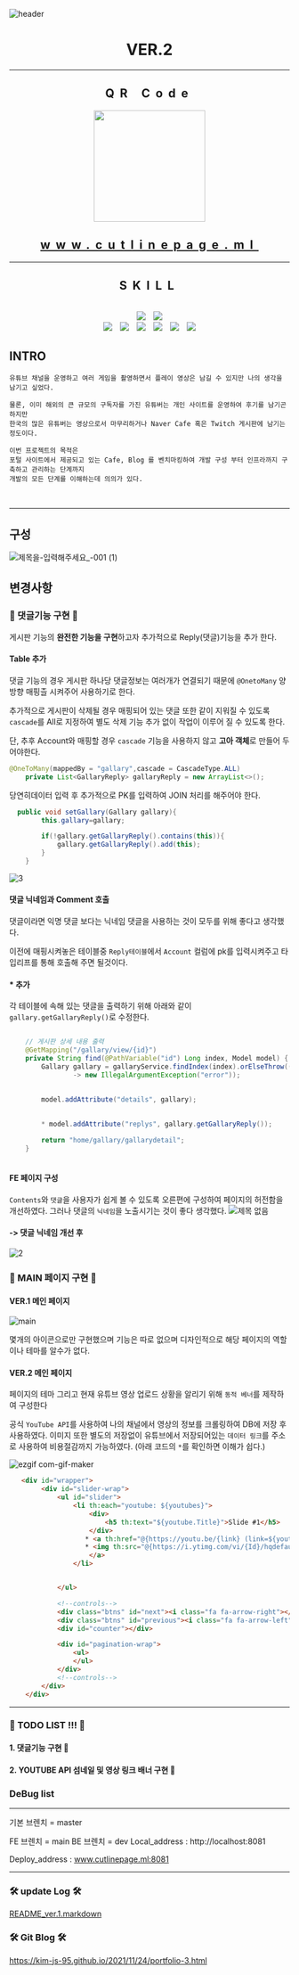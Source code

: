 

![header](https://capsule-render.vercel.app/api?type=waving&color=auto&height=300&section=header&text=WELCOM%20TO%20CUTLINEPAGE&fontSize=50&animation=fadeIn&fontAlignY=38&desc=Made%20by%20KIM%20-JS&descAlignY=51&descAlign=70)
# <center> VER.2 </center>

<div align="center" style='letter-spacing:10px'>

---

## QR Code

<img src="https://user-images.githubusercontent.com/65659478/143237888-f14d9579-439a-4b84-bf0f-f68223552e45.png" width="200" height="200"/>

## www.cutlinepage.ml

---

## SKILL

<br>
<img src="https://img.shields.io/badge/HTML5-E34F26?style=for-the-badge&logo=HTML5&logoColor=white"/>
<img src="https://img.shields.io/badge/JAVASCRIPT-F7DF1E?style=for-the-badge&logo=JAVASCRIPT&logoColor=white"/>
<br>
<img src="https://img.shields.io/badge/JENKINS-D24939?style=for-the-badge&logo=JENKINS&logoColor=white"/>
<img src="https://img.shields.io/badge/docker-2496ED?style=for-the-badge&logo=DOCKER&logoColor=white"/>
<img src="https://img.shields.io/badge/AWS-232F3E?style=for-the-badge&logo=AMAZONAWS&logoColor=white"/>
<img src="https://img.shields.io/badge/GRADLE-02303A?style=for-the-badge&logo=GRADLE&logoColor=white"/>
<img src="https://img.shields.io/badge/SPRINGBOOT-6DB33F?style=for-the-badge&logo=SPRINGBOOT&logoColor=white"/>
<img src="https://img.shields.io/badge/YOUTUBE_API-FF0000?style=for-the-badge&logo=YOUTUBE&logoColor=white"/>

</div>


## INTRO
```text
유튜브 채널을 운영하고 여러 게임을 촬영하면서 플레이 영상은 남길 수 있지만 나의 생각을 남기고 싶었다.

물론, 이미 해외의 큰 규모의 구독자를 가진 유튜버는 개인 사이트를 운영하여 후기를 남기곤 하지만 
한국의 많은 유튜버는 영상으로서 마무리하거나 Naver Cafe 혹은 Twitch 게시판에 남기는 정도이다.

이번 프로젝트의 목적은 
포털 사이트에서 제공되고 있는 Cafe, Blog 를 벤치마킹하여 개발 구성 부터 인프라까지 구축하고 관리하는 단계까지 
개발의 모든 단계를 이해하는데 의의가 있다.  
```

<br>

 ------------------

## 구성

![제목을-입력해주세요_-001 (1)](https://user-images.githubusercontent.com/65659478/143247907-2e7992d2-62db-4935-a7d0-87b87b9a27b5.png)

## 변경사항

### 🥳 댓글기능 구현 🥳

게시판 기능의 **완전한 기능을 구현**하고자 추가적으로 Reply(댓글)기능을 추가 한다.

#### Table 추가
댓글 기능의 경우 게시판 하나당 댓글정보는 여러개가 연결되기 때문에 `@OnetoMany` 양방향 매핑츨 시켜주어 사용하기로 한다.

추가적으로 게시판이 삭제될 경우 매핑되어 있는 댓글 또한 같이 지워질 수 있도록 `cascade`를 All로 지정하여 별도 삭제 기능 추가 없이
작업이 이루어 질 수 있도록 한다.

단, 추후 Account와 매핑할 경우 `cascade` 기능을 사용하지 않고 **고아 객체**로 만들어 두어야한다.


```java
@OneToMany(mappedBy = "gallary",cascade = CascadeType.ALL)
    private List<GallaryReply> gallaryReply = new ArrayList<>();
```

당연히데이터 입력 후 추가적으로 PK를 입력하여 JOIN 처리를 해주어야 한다.

```java
  public void setGallary(Gallary gallary){
        this.gallary=gallary;

        if(!gallary.getGallaryReply().contains(this)){
            gallary.getGallaryReply().add(this);
        }
    }
```

![3](https://user-images.githubusercontent.com/65659478/149054013-8021c9a2-61eb-4e1d-979c-14d60b84c660.png)

#### 댓글 닉네임과 Comment 호출
댓글이라면 익명 댓글 보다는 닉네임 댓글을 사용하는 것이 모두를 위해 좋다고 생각했다.

이전에 매핑시켜놓은 테이블중 `Reply테이블`에서 `Account` 컬럼에 pk를 입력시켜주고 타입리프를 통해 호출해 주면 될것이다.

#### * 추가
각 테이블에 속해 있는 댓글을 출력하기 위해 아래와 같이 `gallary.getGallaryReply()`로 수정한다.
```java

    // 게시판 상세 내용 출력
    @GetMapping("/gallary/view/{id}")
    private String find(@PathVariable("id") Long index, Model model) {
        Gallary gallary = gallaryService.findIndex(index).orElseThrow(()
                -> new IllegalArgumentException("error"));
        

        model.addAttribute("details", gallary);
        
        
        * model.addAttribute("replys", gallary.getGallaryReply());

        return "home/gallary/gallarydetail";
    }
    
```


#### FE 페이지 구성

`Contents`와 `댓글`을 사용자가 쉽게 볼 수 있도록 오른편에 구성하여 페이지의 허전함을 개선하였다.
그러나 댓글의 `닉네임`을 노출시기는 것이 좋다 생각했다.
![제목 없음](https://user-images.githubusercontent.com/65659478/148678245-dbdb6802-ae00-40e5-b74e-927949005e08.png)

#### -> 댓글 닉네임 개선 후
![2](https://user-images.githubusercontent.com/65659478/149053650-de567e42-ec7d-4f1c-bad0-f0c27c7dbdf5.png)



### 🥳 MAIN 페이지 구현 🥳

#### VER.1 메인 페이지
![main](https://user-images.githubusercontent.com/65659478/149650552-d1e7f3e1-8ddf-4c00-b0c5-7f03e6b4ed0d.png)

몇개의 아이콘으로만 구현했으며 기능은 따로 없으며 디자인적으로 해당 페이지의 역할이나 테마를 알수가 없다.


#### VER.2 메인 페이지

페이지의 테마 그리고 현재 유튜브 영상 업로드 상황을 알리기 위해 `동적 베너`를 제작하여 구성한다

공식 `YouTube API`를 사용하여 나의 채널에서 영상의 정보를 크롤링하여 DB에 저장 후 사용하였다.
이미지 또한 별도의 저장없이 유튜브에서 저장되어있는 `데이터 링크`를 주소로 사용하여 비용절감까지 가능하였다.
(아래 코드의 `*`를 확인하면 이해가 쉽다.)

![ezgif com-gif-maker](https://user-images.githubusercontent.com/65659478/150127762-368d5b2e-b905-4ce6-9d35-808e3ddb2b15.gif)


```html
   <div id="wrapper">
        <div id="slider-wrap">
            <ul id="slider">
                <li th:each="youtube: ${youtubes}">
                    <div>
                        <h5 th:text="${youtube.Title}">Slide #1</h5>
                    </div>
                   * <a th:href="@{https://youtu.be/{link} (link=${youtube.VideoId}) }">
                   * <img th:src="@{https://i.ytimg.com/vi/{Id}/hqdefault.jpg (Id=${youtube.VideoId}) }">
                    </a>
                </li>


            </ul>

            <!--controls-->
            <div class="btns" id="next"><i class="fa fa-arrow-right"></i></div>
            <div class="btns" id="previous"><i class="fa fa-arrow-left"></i></div>
            <div id="counter"></div>

            <div id="pagination-wrap">
                <ul>
                </ul>
            </div>
            <!--controls-->
        </div>
    </div>
```


---
### 🐹 TODO LIST !!! 🐹

#### 1. 댓글기능 구현 🙆
#### 2. YOUTUBE API 섬네일 및 영상 링크 배너 구현 🙆


### DeBug list


---

기본 브렌치  =  master

FE 브렌치 = main
BE 브렌치 = dev
Local_address : http://localhost:8081

Deploy_address : www.cutlinepage.ml:8081

---

### 🛠 update Log 🛠 
[README_ver.1.markdown](./DevLog/README_ver.1.markdown)

### 🛠 Git Blog 🛠
https://kim-js-95.github.io/2021/11/24/portfolio-3.html

